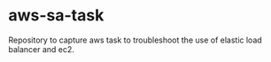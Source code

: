 # aws-sa-task
Repository to capture aws task to troubleshoot the use of elastic load balancer and ec2.  
